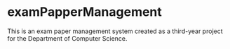 # examPapperManagement
This is an exam paper management system created as a third-year project for the Department of Computer Science.



